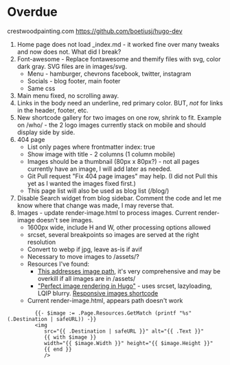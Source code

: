 # Overdue

crestwoodpainting.com
<https://github.com/boetiusj/hugo-dev>

1. Home page does not load _index.md - it worked fine over many tweaks and now does not. What did I break?
2. Font-awesome - Replace fontawesome and themify files with svg, color dark gray. SVG files are in images/svg.
   - Menu - hamburger, chevrons facebook, twitter, instagram
   - Socials - blog footer, main footer
   - Same css
3. Main menu fixed, no scrolling away.
4. Links in the body need an underline, red primary color. BUT, *not* for links in the header, footer, etc.
5. New shortcode gallery for two images on one row, shrink to fit. Example on /who/ - the 2 logo images currently stack on mobile and should display side by side.
6. 404 page
   - List only pages where frontmatter index: true
   - Show image with title - 2 columns (1 column mobile)
   - Images should be a thumbnail (80px x 80px?) - not all pages currently have an image, I will add later as needed.
   - Git Pull request "Fix 404 page images" may help. (I did not Pull this yet as I wanted the images fixed first.)
   - This page list will also be used as blog list (/blog/)
7. Disable Search widget from blog sidebar. Comment the code and let me know where that change was made, I may reverse that.
8. Images - update render-image.html to process images. Current render-image doesn't see images.
   - 1600px wide, include H and W, other processing options allowed
   - srcset, several breakpoints so images are served at the right resolution
   - Convert to webp if jpg, leave as-is if avif
   - Necessary to move images to /assets/?
   - Resources I've found:
     - [This addresses image path](https://www.veriphor.com/articles/link-and-image-render-hooks/), it's very comprehensive and may be overkill if all images are in /assets/
     - ["Perfect image rendering in Hugo"](https://ryanfleck.ca/2023/perfected-image-rendering-in-hugo/) - uses srcset, lazyloading, LQIP blurry.
     [Responsive images shortcode](https://www.brycewray.com/posts/2022/06/responsive-optimized-images-hugo/)
   - Current render-image.html, appears path doesn't work

```
         {{- $image := .Page.Resources.GetMatch (printf "%s" (.Destination | safeURL)) -}}
         <img
            src="{{ .Destination | safeURL }}" alt="{{ .Text }}"
            {{ with $image }}
            width="{{ $image.Width }}" height="{{ $image.Height }}"
            {{ end }}
            />
